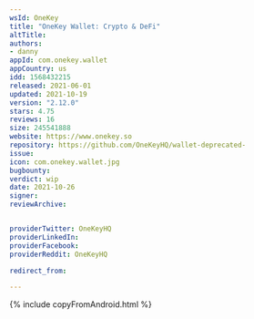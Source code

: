 ```yaml
---
wsId: OneKey
title: "OneKey Wallet: Crypto & DeFi"
altTitle: 
authors:
- danny
appId: com.onekey.wallet
appCountry: us
idd: 1568432215
released: 2021-06-01
updated: 2021-10-19
version: "2.12.0"
stars: 4.75
reviews: 16
size: 245541888
website: https://www.onekey.so
repository: https://github.com/OneKeyHQ/wallet-deprecated-
issue: 
icon: com.onekey.wallet.jpg
bugbounty: 
verdict: wip
date: 2021-10-26
signer: 
reviewArchive:


providerTwitter: OneKeyHQ
providerLinkedIn: 
providerFacebook: 
providerReddit: OneKeyHQ

redirect_from:

---
```


{% include copyFromAndroid.html %}
